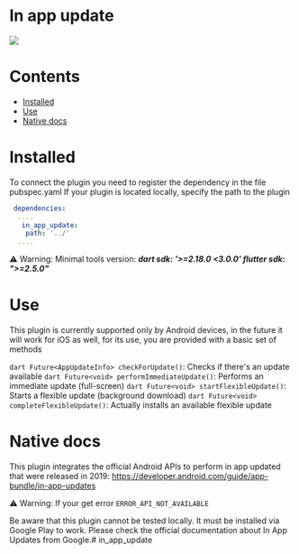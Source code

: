 # In app update

![](https://img.shields.io/badge/plugin-1.0.0-blue)

# Contents
- [Installed](#Installed)
- [Use](#Use)
- [Native docs](#Native-docs)

# Installed
To connect the plugin you need to register the dependency in the file pubspec.yaml
If your plugin is located locally, specify the path to the plugin

```yaml
 dependencies:
  ....
   in_app_update:
    path: '../'
  ....
```

⚠️ Warning:
Minimal tools version:
***dart sdk: '>=2.18.0 <3.0.0'
flutter sdk: ">=2.5.0"***

# Use
This plugin is currently supported only by Android devices, in the future 
it will work for iOS as well, for its use, you are provided with a basic set of methods

```dart Future<AppUpdateInfo> checkForUpdate()```: Checks if there's an update available
```dart Future<void> performImmediateUpdate()```: Performs an immediate update (full-screen)
```dart Future<void> startFlexibleUpdate()```: Starts a flexible update (background download)
```dart Future<void> completeFlexibleUpdate()```: Actually installs an available flexible update

# Native docs
This plugin integrates the official Android APIs to perform in app updated that were released in 2019: https://developer.android.com/guide/app-bundle/in-app-updates

⚠️ Warning:
If your get error `ERROR_API_NOT_AVAILABLE`

Be aware that this plugin cannot be tested locally. It must be installed via Google Play to work. 
Please check the official documentation about In App Updates from Google.# in_app_update
